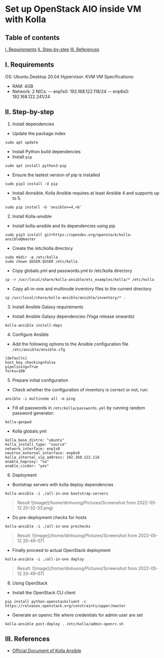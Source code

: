# Set up OpenStack AIO inside VM with Kolla

## Table of contents
[I. Requirements](#i.requirements)
[II. Step-by-step](#ii.step-by-step)
[III. References](#iii.references)

## I. Requirements
OS: Ubuntu Desktop 20.04
Hypervisor: KVM
VM Specifications:
- RAM: 4GB
- Network: 2 NICs:
-- enp1s0: 192.168.122.118/24
-- enp6s0: 192.168.122.241/24

## II. Step-by-step
1. Install dependencies
- Update the package index
``` 
sudo apt update
```
- Install Python build dependencies
- Install ```pip```
```
sudo apt install python3-pip
```
- Ensure the lastest version of pip is installed
```
sudo pip3 install -U pip
```
- Install Annsible. Kolla Ansible requires at least Ansible 4 and supports up to 5.
```
sudo pip install -U 'ansible>=4,<6'
```
2. Install Kolla-ansible
- Install kolla-ansible and its dependencies using pip
```
sudo pip3 install git+https://opendev.org/openstack/kolla-ansible@master
```
- Create the /etc/kolla directory
```
sudo mkdir -p /etc/kolla
sudo chown $USER:$USER /etc/kolla
```
- Copy globals.yml and passwords.yml to /etc/kolla directory
```
cp -r /usr/local/share/kolla-ansible/etc_examples/kolla/* /etc/kolla
```
- Copy all-in-one and multinode inventory files to the current directory
```
cp /usr/local/share/kolla-ansible/ansible/inventory/* .
```
3. Install Ansible Galaxy requirements
- Install Ansible Galaxy dependencies (Yoga release onwards)
```
kolla-ansible install-deps
```
4. Configure Ansible
- Add the following options to the Ansible configuration file ```/etc/ansible/ansible.cfg```
```
[defaults]
host_key_checking=False
pipelining=True
forks=100
```

5. Prepare initial configuration
- Check whether the configuration of inventory is correct or not, run:
```
ansible -i multinode all -m ping
```
- Fill all passwords in ```/etc/kolla/passwords.yml``` by running random password generator:
```
kolla-genpwd
```
- Kolla globals.yml
```
kolla_base_distro: "ubuntu"
kolla_install_type: "source"
network_interface: enp1s0
neutron_external_interface: enp6s0
kolla_internal_vip_address: 192.168.122.118
enable_haproxy: "no"
enable_cinder: "yes"
```
6. Deployment
- Bootstrap servers with kolla deploy dependencies
```
kolla-ansible -i ./all-in-one bootstrap-servers
```
> Result
![image](/home/dinhuong/Pictures/Screenshot from 2022-05-12 20-32-33.png)
- Do pre-deployment checks for hosts
```
kolla-ansible -i ./all-in-one prechecks
```
> Result:
![image](/home/dinhuong/Pictures/Screenshot from 2022-05-12 20-49-07)
- Finally proceed to actual OpenStack deployment
```
kolla-ansible -i ./all-in-one deploy
```
> Result:
![image](/home/dinhuong/Pictures/Screenshot from 2022-05-12 20-49-07)
8. Using OpenStack
- Install the OpenStack CLI client
```
pip install python-openstackclient -c https://releases.openstack.org/constraints/upper/master
```
- Generate an openrc file where credentials for admin user are set
```
kolla-ansible post-deploy . /etc/kolla/admin-openrc.sh
```

## III. References
- [Official Document of Kolla Ansible](https://docs.openstack.org/kolla-ansible/latest/user/quickstart.html)

